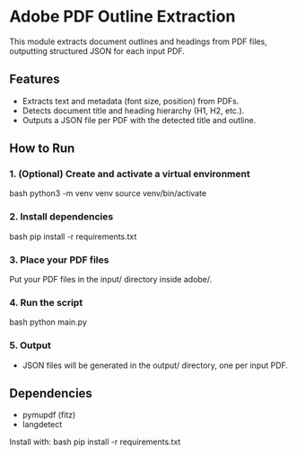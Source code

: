 # Adobe PDF Outline Extraction

This module extracts document outlines and headings from PDF files, outputting structured JSON for each input PDF.

## Features

- Extracts text and metadata (font size, position) from PDFs.
- Detects document title and heading hierarchy (H1, H2, etc.).
- Outputs a JSON file per PDF with the detected title and outline.

## How to Run

### 1. (Optional) Create and activate a virtual environment

bash
python3 -m venv venv
source venv/bin/activate


### 2. Install dependencies

bash
pip install -r requirements.txt


### 3. Place your PDF files

Put your PDF files in the input/ directory inside adobe/.

### 4. Run the script

bash
python main.py


### 5. Output

- JSON files will be generated in the output/ directory, one per input PDF.

## Dependencies

- pymupdf (fitz)
- langdetect

Install with:
bash
pip install -r requirements.txt
